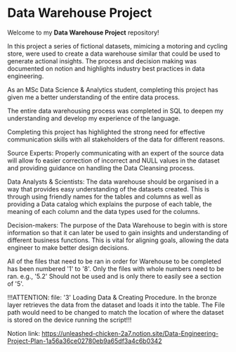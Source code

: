 # Data Warehouse Project

Welcome to my **Data Warehouse Project** repository!

In this project a series of fictional datasets, mimicing a motoring and cycling store, were used to create a data warehouse similar that could be used to generate actional insights. The process and decision making was documented on notion and highlights industry best practices in data engineering.

As an MSc Data Science & Analytics student, completing this project has given me a better understanding of the entire data process.

The entire data warehousing process was completed in SQL to deepen my understanding and develop my experience of the language.

Completing this project has highlighted the strong need for effective communication skills with all stakeholders of the data for different reasons.

Source Experts:
Properly communicating with an expert of the source data will allow fo easier correction of incorrect and NULL values in the dataset and providing guidance on handling the Data Cleansing process.

Data Analysts & Scientists:
The data warehouse should be organised in a way that provides easy understanding of the datasets created. This is through using friendly names for the tables and columns as well as providing a Data catalog which explains the purpose of each table, the meaning of each column and the data types used for the columns.

Decision-makers:
The purpose of the Data Warehouse to begin with is store information so that it can later be used to gain insights and understanding of different business functions. This is vital for aligning goals, allowing the data engineer to make better design decisions.

All of the files that need to be ran in order for Warehouse to be completed has been numbered '1' to '8'. Only the files with whole numbers need to be ran. e.g., '5.2' Should not be used and is only there to easily see a section of '5'.

!!!ATTENTION:  file: '3' Loading Data & Creating Procedure. In the bronze layer retrieves the data from the dataset and loads it into the table. The File path would need to be changed to match the location of where the dataset is stored on the device running the script!!!

Notion link: https://unleashed-chicken-2a7.notion.site/Data-Engineering-Project-Plan-1a56a36ce02780eb9a65df3a4c6b0342
